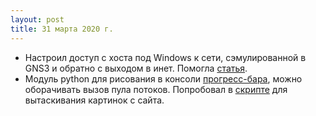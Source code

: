 ```yaml
---
layout: post
title: 31 марта 2020 г.
---
```


- Настроил доступ с хоста под Windows к сети, сэмулированной в GNS3 и обратно с выходом в инет. Помогла [статья](https://habr.com/ru/post/350730/).  
- Модуль python для рисования в консоли [прогресс-бара](https://tqdm.github.io/), можно оборачивать вызов пула потоков. Попробовал в [скрипте](https://gist.github.com/Vostbur/2f2e459bba941f073a056cb7b4af05d8) для вытаскивания картинок с сайта.  